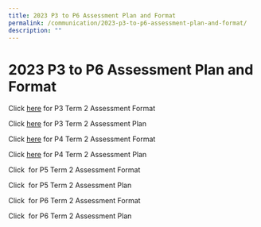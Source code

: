 ```yaml
---
title: 2023 P3 to P6 Assessment Plan and Format
permalink: /communication/2023-p3-to-p6-assessment-plan-and-format/
description: ""
---
```

# **2023 P3 to P6 Assessment Plan and Format**

Click [here](/files/Assessment%20Plan%20and%20Format/Term%202/2023_Term%202_P3_Assessment%20Format.pdf) for P3 Term 2 Assessment Format

Click [here](/files/Assessment%20Plan%20and%20Format/Term%202/2023_Term%202_P3%20Assessment%20Plan.pdf) for P3 Term 2 Assessment Plan

Click [here](/files/Assessment%20Plan%20and%20Format/Term%202/2023_Term%202_P4_Assessment%20Format.pdf) for P4 Term 2 Assessment Format 

Click [here](/files/Assessment%20Plan%20and%20Format/Term%202/2023_Term%202_P4_Assessment%20Plan.pdf) for P4 Term 2 Assessment Plan
  
Click  for P5 Term 2 Assessment Format 
 
Click  for P5 Term 2 Assessment Plan
 
Click  for P6 Term 2 Assessment Format

Click  for P6 Term 2 Assessment Plan